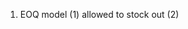 1. EOQ model
(1) allowed to stock out
(2)  
<!--stackedit_data:
eyJoaXN0b3J5IjpbLTE3MjQ5MjQ2NTVdfQ==
-->